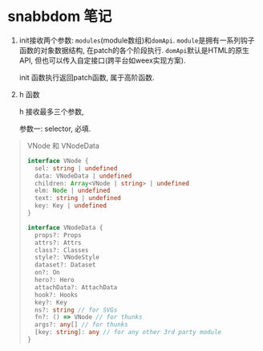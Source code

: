 # snabbdom 笔记

1. init接收两个参数: `modules`(module数组)和`domApi`.  `module`是拥有一系列钩子函数的对象数据结构, 在patch的各个阶段执行. `domApi`默认是HTML的原生API, 但也可以传入自定接口(跨平台如weex实现方案). 

   init 函数执行返回patch函数, 属于高阶函数. 

2. h 函数

   h 接收最多三个参数, 

   参数一: selector, 必填. 



> VNode 和 VNodeData
>
> ```typescript
> interface VNode {
>   sel: string | undefined
>   data: VNodeData | undefined
>   children: Array<VNode | string> | undefined
>   elm: Node | undefined
>   text: string | undefined
>   key: Key | undefined
> }
> 
> interface VNodeData {
>   props?: Props
>   attrs?: Attrs
>   class?: Classes
>   style?: VNodeStyle
>   dataset?: Dataset
>   on?: On
>   hero?: Hero
>   attachData?: AttachData
>   hook?: Hooks
>   key?: Key
>   ns?: string // for SVGs
>   fn?: () => VNode // for thunks
>   args?: any[] // for thunks
>   [key: string]: any // for any other 3rd party module
> }
> ```
>
> 